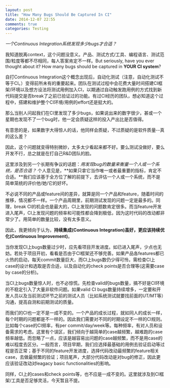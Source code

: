 ```yaml
---
layout: post
title: "How Many Bugs Should Be Captured In CI"
date: 2014-12-07 22:55
comments: true
categories: Testing
---
```


_一个Continuous Integration系统发现多少bugs才合适？_

我知道脱离context，这个问题没意义。产品、测试方式/工具、编程语言、测试范围/粒度等都不尽相同，每人答案肯定不一样。But seriously, have you ever thought about it? How many bugs should be captured in **YOUR CI system**?

<!--more-->

自打Continuous Integration这个概念出现后，自动化测试（注意，自动化测试不等于CI。）变得前所未有的重要起来。团队在测试过程中会花费大量时间搭建CI框架/环境以及想方设法将测试用例加入CI，以期通过自动触发跑用例的方式找到新代码提交是否break了之前已验证过的功能。有过CI经历的团队，想必知道这个过程中，搭建和维护整个CI环境/用例的effort还是挺大的。

那么当别人问起我们在CI里发现了多少bugs，如果说出来的数字很少，甚或一个星期也发现不了一个bug时，他一定会质疑这样的投入产出比是否值得。

有意思的是，如果数字大得惊人的话，他同样会质疑，不过质疑的是软件质量--真的这么差？

因此，这个问题就变得特别微妙，太多太少看起来都不好。要么测试没做好，要么开发不行，总之就是在打自己R&D团队的脸。

这里涉及到另一个长期有争议的话题：_用发现bug的数量来衡量一个人或一个系统，是否合适？_ 个人意见是，**如果只拿它当作唯一或者最重要的指标，肯定不合适。**我们应该基于全方位了解的前提下，去评估一个人或一个系统，而不是简单笼统的评价他/她/它的好坏。

不必说不同的产品或feature间的差异，就算是同一个产品和feature，随着时间的推移，情况都不一样。一个产品周期里，前期测试发现的问题一定是最多的。同理，break CI的机会也是最大的，CI上发现的问题数肯定很多。而当feature开发进入尾声，CI上发现问题的频率和可能性都会降到极低，因为这时代码的改动都非常少了。用简单的数量比较，没有太多意义。

因此，我更倾向于认为，**持续集成(Continuous Integration)虽好，更应该持续优化(Continuous Improvement)**。

当你发现CI上bugs数量过少时，应先看项目开发进度。如已进入尾声，少点也无妨。若处于项目开初，看看是否由于CI框架还不够完善。如果产品各features都已火热的启动，每天commit数量巨大，而CI上bugs数仍少得可怜，需检查CI上case的设计和选取是否合适，以及自动化的check points是否合理等(这需要case by case的分析)。

当CI上bugs数量惊人时，也不必惊慌。先检查valid的bugs数量，搞不好是CI环境的不稳定引入了大量非软件问题。如果valid CI bugs数量持续增多，一定要和开发人员以及当前测试环节之前的测试人员（比如系统测试就要找前面的UT/MT等）沟通，提高自测和前期测试的质量。

而我们的CI也一定不是一成不变的。一个产品的成长过程，就如同人的成长一样，每个时期的问题都是不一样的。因此我们需要对不同的时期设定不一样的CI规则。比如每个case的CI频率，有per commit/day/week等。每种频率，有对人员和设备需求的考虑。这里有个误区，我们倾向于越简单的case越频繁，越难跑的case频率越低。而忽略了一点，应该是越容易出问题的case越频繁，而不是用case的难以程度去区分。一般而言，项目早期，我们应选择最基础的用例去验证启动等过程是否正常；基于不同的feature开发进度，选择代码改动最频繁的feature相关case，去做最频繁的验证；项目尾声，大部分代码改动是对bug的修正，因此更应该验证改动对leagacy basic functionalities的影响。

同样，CI上的cases和check points等，也不应是一成不变的。这里就涉及到CI框架/工具是否足够灵活，今天暂且不提。
